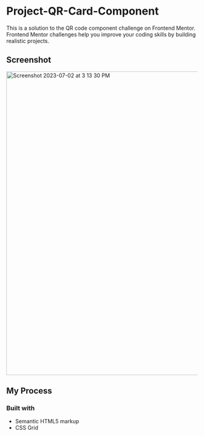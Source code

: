 
# Project-QR-Card-Component

This is a solution to the QR code component challenge on Frontend Mentor. Frontend Mentor challenges help you improve your coding skills by building realistic projects.




## Screenshot

<img width="800" alt="Screenshot 2023-07-02 at 3 13 30 PM" src="https://github.com/Surjoyday/qr-code-componnet-challenge/assets/90568406/443a4cfa-4cdd-4415-95c5-f9f215167655">

## My Process

### Built with

* Semantic HTML5 markup
* CSS Grid


